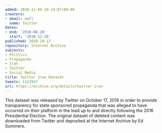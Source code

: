 ```yaml
---
added: 2018-12-04 10:14:07+00:00
creators:
- email: null
  name: Twitter
dates:
- end: '2018-08-28'
  start: '2010-12-26'
published: 2018-10-17
repository: Internet Archive
subjects:
- Politics
- Propaganda
- Iran
- Twitter
- Social Media
title: Twitter Iran Dataset
tweets: 1122937
url: https://archive.org/details/twitter-iran
---
```


This dataset was released by Twitter on October 17, 2018 in order to provide transparency for state sponsored propaganda that was alleged to have occurred on their platform in the lead up to and directly following the 2016 Presidential Election. The original dataset of deleted content was downloaded from Twitter and deposited at the Internet Archive by Ed Summers.
